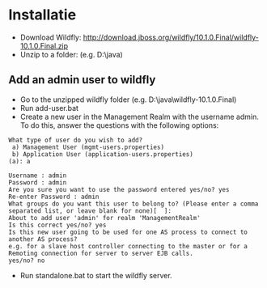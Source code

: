 # Installatie
* Download Wildfly:  http://download.jboss.org/wildfly/10.1.0.Final/wildfly-10.1.0.Final.zip
* Unzip to a folder: (e.g. D:\java)

## Add an admin user to wildfly
* Go to the unzipped wildfly folder (e.g. D:\java\wildfly-10.1.0.Final)
* Run add-user.bat
* Create a new user in the Management Realm with the username admin. To do this, answer the questions with the following options:
```
What type of user do you wish to add? 
 a) Management User (mgmt-users.properties) 
 b) Application User (application-users.properties)
(a): a

Username : admin
Password : admin
Are you sure you want to use the password entered yes/no? yes
Re-enter Password : admin
What groups do you want this user to belong to? (Please enter a comma separated list, or leave blank for none)[  ]: 
About to add user 'admin' for realm 'ManagementRealm'
Is this correct yes/no? yes
Is this new user going to be used for one AS process to connect to another AS process? 
e.g. for a slave host controller connecting to the master or for a Remoting connection for server to server EJB calls.
yes/no? no
```

* Run standalone.bat to start the wildfly server.
